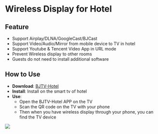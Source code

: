 # Wireless Display for Hotel 

## Feature

* Support Airplay/DLNA/GoogleCast/BJCast    
* Support Video/Audio/Mirror from mobile device to TV in hotel  
* Support Youtube & Tencent Video App in URL mode
* Prevent Wireless display  to other rooms      
* Guests do not need to install additional software      

## How to Use  

* **Download**: [BJTV-Hotel](https://github.com/WirelessPresentation/WirelessDisplay/releases/download/TV-Hotel/BJTV-Hotel-1.0.31.2-release.apk)
* **Install**:  Install on the smart tv of hotel
* **Use**: 
  * Open the BJTV-Hotel APP on the TV
  * Scan the QR code on the TV with your phone  
  * Then when you have wireless display through your phone, you can find the TV device  



![](https://github.com/WirelessPresentation/WirelessDisplay/blob/main/zimg/BJTV-Hotel.png)
